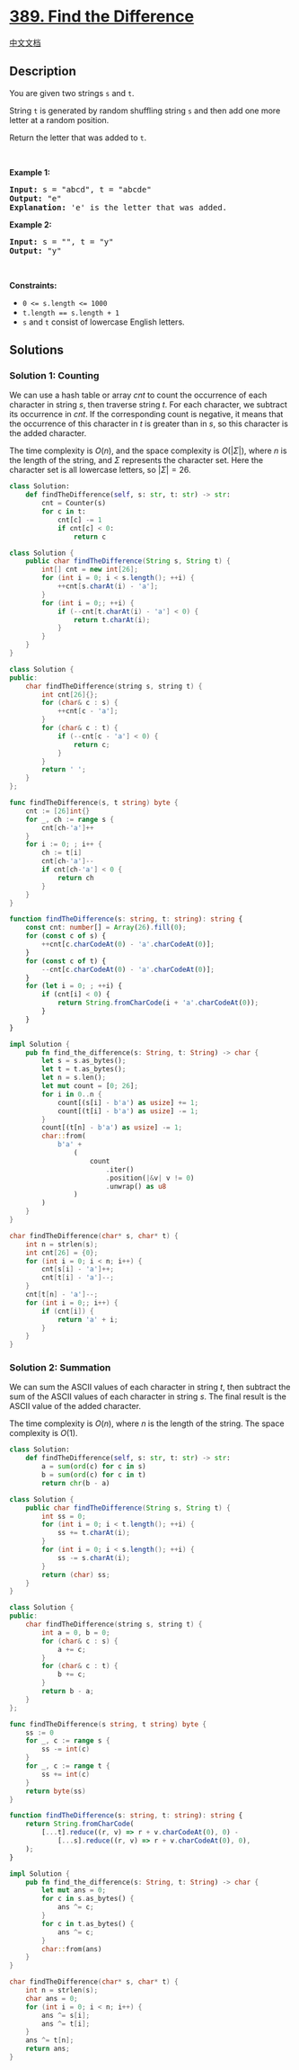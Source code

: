 # [389. Find the Difference](https://leetcode.com/problems/find-the-difference)

[中文文档](./solution/0300-0399/0389.Find%20the%20Difference/README.md)

<!-- tags:Bit Manipulation,Hash Table,String,Sorting -->

## Description

<p>You are given two strings <code>s</code> and <code>t</code>.</p>

<p>String <code>t</code> is generated by random shuffling string <code>s</code> and then add one more letter at a random position.</p>

<p>Return the letter that was added to <code>t</code>.</p>

<p>&nbsp;</p>
<p><strong class="example">Example 1:</strong></p>

<pre>
<strong>Input:</strong> s = &quot;abcd&quot;, t = &quot;abcde&quot;
<strong>Output:</strong> &quot;e&quot;
<strong>Explanation:</strong> &#39;e&#39; is the letter that was added.
</pre>

<p><strong class="example">Example 2:</strong></p>

<pre>
<strong>Input:</strong> s = &quot;&quot;, t = &quot;y&quot;
<strong>Output:</strong> &quot;y&quot;
</pre>

<p>&nbsp;</p>
<p><strong>Constraints:</strong></p>

<ul>
	<li><code>0 &lt;= s.length &lt;= 1000</code></li>
	<li><code>t.length == s.length + 1</code></li>
	<li><code>s</code> and <code>t</code> consist of lowercase English letters.</li>
</ul>

## Solutions

### Solution 1: Counting

We can use a hash table or array $cnt$ to count the occurrence of each character in string $s$, then traverse string $t$. For each character, we subtract its occurrence in $cnt$. If the corresponding count is negative, it means that the occurrence of this character in $t$ is greater than in $s$, so this character is the added character.

The time complexity is $O(n)$, and the space complexity is $O(|\Sigma|)$, where $n$ is the length of the string, and $\Sigma$ represents the character set. Here the character set is all lowercase letters, so $|\Sigma|=26$.

<!-- tabs:start -->

```python
class Solution:
    def findTheDifference(self, s: str, t: str) -> str:
        cnt = Counter(s)
        for c in t:
            cnt[c] -= 1
            if cnt[c] < 0:
                return c
```

```java
class Solution {
    public char findTheDifference(String s, String t) {
        int[] cnt = new int[26];
        for (int i = 0; i < s.length(); ++i) {
            ++cnt[s.charAt(i) - 'a'];
        }
        for (int i = 0;; ++i) {
            if (--cnt[t.charAt(i) - 'a'] < 0) {
                return t.charAt(i);
            }
        }
    }
}
```

```cpp
class Solution {
public:
    char findTheDifference(string s, string t) {
        int cnt[26]{};
        for (char& c : s) {
            ++cnt[c - 'a'];
        }
        for (char& c : t) {
            if (--cnt[c - 'a'] < 0) {
                return c;
            }
        }
        return ' ';
    }
};
```

```go
func findTheDifference(s, t string) byte {
	cnt := [26]int{}
	for _, ch := range s {
		cnt[ch-'a']++
	}
	for i := 0; ; i++ {
		ch := t[i]
		cnt[ch-'a']--
		if cnt[ch-'a'] < 0 {
			return ch
		}
	}
}
```

```ts
function findTheDifference(s: string, t: string): string {
    const cnt: number[] = Array(26).fill(0);
    for (const c of s) {
        ++cnt[c.charCodeAt(0) - 'a'.charCodeAt(0)];
    }
    for (const c of t) {
        --cnt[c.charCodeAt(0) - 'a'.charCodeAt(0)];
    }
    for (let i = 0; ; ++i) {
        if (cnt[i] < 0) {
            return String.fromCharCode(i + 'a'.charCodeAt(0));
        }
    }
}
```

```rust
impl Solution {
    pub fn find_the_difference(s: String, t: String) -> char {
        let s = s.as_bytes();
        let t = t.as_bytes();
        let n = s.len();
        let mut count = [0; 26];
        for i in 0..n {
            count[(s[i] - b'a') as usize] += 1;
            count[(t[i] - b'a') as usize] -= 1;
        }
        count[(t[n] - b'a') as usize] -= 1;
        char::from(
            b'a' +
                (
                    count
                        .iter()
                        .position(|&v| v != 0)
                        .unwrap() as u8
                )
        )
    }
}
```

```c
char findTheDifference(char* s, char* t) {
    int n = strlen(s);
    int cnt[26] = {0};
    for (int i = 0; i < n; i++) {
        cnt[s[i] - 'a']++;
        cnt[t[i] - 'a']--;
    }
    cnt[t[n] - 'a']--;
    for (int i = 0;; i++) {
        if (cnt[i]) {
            return 'a' + i;
        }
    }
}
```

<!-- tabs:end -->

### Solution 2: Summation

We can sum the ASCII values of each character in string $t$, then subtract the sum of the ASCII values of each character in string $s$. The final result is the ASCII value of the added character.

The time complexity is $O(n)$, where $n$ is the length of the string. The space complexity is $O(1)$.

<!-- tabs:start -->

```python
class Solution:
    def findTheDifference(self, s: str, t: str) -> str:
        a = sum(ord(c) for c in s)
        b = sum(ord(c) for c in t)
        return chr(b - a)
```

```java
class Solution {
    public char findTheDifference(String s, String t) {
        int ss = 0;
        for (int i = 0; i < t.length(); ++i) {
            ss += t.charAt(i);
        }
        for (int i = 0; i < s.length(); ++i) {
            ss -= s.charAt(i);
        }
        return (char) ss;
    }
}
```

```cpp
class Solution {
public:
    char findTheDifference(string s, string t) {
        int a = 0, b = 0;
        for (char& c : s) {
            a += c;
        }
        for (char& c : t) {
            b += c;
        }
        return b - a;
    }
};
```

```go
func findTheDifference(s string, t string) byte {
	ss := 0
	for _, c := range s {
		ss -= int(c)
	}
	for _, c := range t {
		ss += int(c)
	}
	return byte(ss)
}
```

```ts
function findTheDifference(s: string, t: string): string {
    return String.fromCharCode(
        [...t].reduce((r, v) => r + v.charCodeAt(0), 0) -
            [...s].reduce((r, v) => r + v.charCodeAt(0), 0),
    );
}
```

```rust
impl Solution {
    pub fn find_the_difference(s: String, t: String) -> char {
        let mut ans = 0;
        for c in s.as_bytes() {
            ans ^= c;
        }
        for c in t.as_bytes() {
            ans ^= c;
        }
        char::from(ans)
    }
}
```

```c
char findTheDifference(char* s, char* t) {
    int n = strlen(s);
    char ans = 0;
    for (int i = 0; i < n; i++) {
        ans ^= s[i];
        ans ^= t[i];
    }
    ans ^= t[n];
    return ans;
}
```

<!-- tabs:end -->

<!-- end -->
